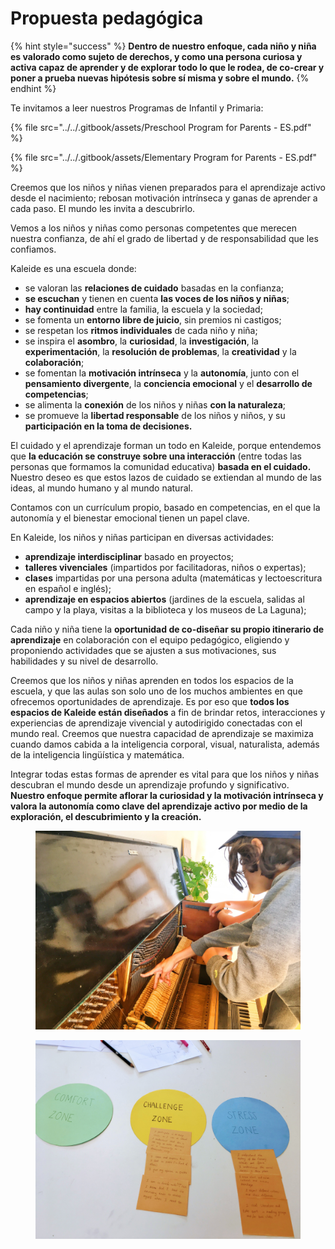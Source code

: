 # Propuesta pedagógica

{% hint style="success" %}
**Dentro de nuestro enfoque, cada niño y niña es valorado como sujeto de derechos, y como una persona curiosa y activa capaz de aprender y de explorar todo lo que le rodea, de co-crear y poner a prueba nuevas hipótesis sobre sí misma y sobre el mundo.**&#x20;
{% endhint %}

Te invitamos a leer nuestros Programas de Infantil y Primaria:

{% file src="../../.gitbook/assets/Preschool Program for Parents - ES.pdf" %}

{% file src="../../.gitbook/assets/Elementary Program for Parents - ES.pdf" %}

Creemos que los niños y niñas vienen preparados para el aprendizaje activo desde el nacimiento; rebosan motivación intrínseca y ganas de aprender a cada paso. El mundo les invita a descubrirlo.&#x20;

Vemos a los niños y niñas como personas competentes que merecen nuestra confianza, de ahí el grado de libertad y de responsabilidad que les confiamos.

Kaleide es una escuela donde:

* se valoran las **relaciones de cuidado** basadas en la confianza;
* **se escuchan** y tienen en cuenta **las voces de los niños y niñas**;
* **hay continuidad** entre la familia, la escuela y la sociedad;
* se fomenta un **entorno libre de juicio**, sin premios ni castigos;
* se respetan los **ritmos individuales** de cada niño y niña;
* se inspira el **asombro**, la **curiosidad**, la **investigación**, la **experimentación**, la **resolución de problemas**, la **creatividad** y la **colaboración**;
* se fomentan la **motivación intrínseca** y la **autonomía**, junto con el **pensamiento divergente**, la **conciencia emocional** y el **desarrollo de competencias**;
* se alimenta la **conexión** de los niños y niñas **con la naturaleza**;
* se promueve la **libertad responsable** de los niños y niños, y su **participación en la toma de decisiones.**

El cuidado y el aprendizaje forman un todo en Kaleide, porque entendemos que **la educación se construye sobre una interacción** (entre todas las personas que formamos la comunidad educativa) **basada en el cuidado.** Nuestro deseo es que estos lazos de cuidado se extiendan al mundo de las ideas, al mundo humano y al mundo natural.

Contamos con un currículum propio, basado en competencias, en el que la autonomía y el bienestar emocional tienen un papel clave.&#x20;

En Kaleide, los niños y niñas participan en diversas actividades:

* **aprendizaje interdisciplinar** basado en proyectos;
* **talleres vivenciales** (impartidos por facilitadoras, niños o expertas);
* **clases** impartidas por una persona adulta (matemáticas y lectoescritura en español e inglés);
* **aprendizaje en espacios abiertos** (jardines de la escuela, salidas al campo y la playa, visitas a la biblioteca y los museos de La Laguna);

Cada niño y niña tiene la **oportunidad de co-diseñar su propio itinerario de aprendizaje** en colaboración con el equipo pedagógico, eligiendo y proponiendo actividades que se ajusten a sus motivaciones, sus habilidades y su nivel de desarrollo.

Creemos que los niños y niñas aprenden en todos los espacios de la escuela, y que las aulas son solo uno de los muchos ambientes en que ofrecemos oportunidades de aprendizaje. Es por eso que **todos los espacios de Kaleide están diseñados** a fin de brindar retos, interacciones y experiencias de aprendizaje vivencial y autodirigido conectadas con el mundo real. Creemos que nuestra capacidad de aprendizaje se maximiza cuando damos cabida a la inteligencia corporal, visual, naturalista, además de la inteligencia lingüística y matemática.

Integrar todas estas formas de aprender es vital para que los niños y niñas descubran el mundo desde un aprendizaje profundo y significativo. **Nuestro enfoque permite aflorar la curiosidad y la motivación intrínseca y valora la autonomía como clave del aprendizaje activo por medio de la exploración, el descubrimiento y la creación.**

<figure><img src="../../.gitbook/assets/IMG_0438.JPG" alt=""><figcaption></figcaption></figure>

<figure><img src="../../.gitbook/assets/IMG_0962.JPG" alt=""><figcaption></figcaption></figure>
